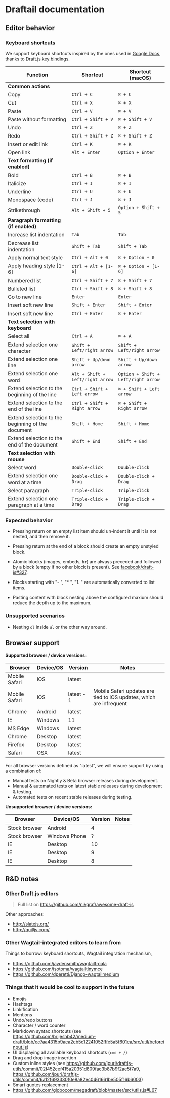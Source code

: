 Draftail documentation
======================

## Editor behavior

### Keyboard shortcuts

We support keyboard shortcuts inspired by the ones used in [Google Docs](https://support.google.com/docs/answer/179738), thanks to [Draft.js key bindings](https://facebook.github.io/draft-js/docs/advanced-topics-key-bindings.html).

| Function | Shortcut | Shortcut (macOS) |
|----------|----------|------------------|
| **Common actions** |||
| Copy | `Ctrl + C` | `⌘ + C` |
| Cut | `Ctrl + X` | `⌘ + X` |
| Paste | `Ctrl + V` | `⌘ + V` |
| Paste without formatting | `Ctrl + Shift + V` | `⌘ + Shift + V` |
| Undo | `Ctrl + Z` | `⌘ + Z` |
| Redo | `Ctrl + Shift + Z` | `⌘ + Shift + Z` |
| Insert or edit link | `Ctrl + K` | `⌘ + K` |
| Open link | `Alt + Enter` | `Option + Enter` |
| **Text formatting (if enabled)** |||
| Bold | `Ctrl + B` | `⌘ + B` |
| Italicize | `Ctrl + I` | `⌘ + I` |
| Underline | `Ctrl + U` | `⌘ + U` |
| Monospace (code) | `Ctrl + J` | `⌘ + J` |
| Strikethrough | `Alt + Shift + 5` | `Option + Shift + 5` |
| **Paragraph formatting (if enabled)** |||
| Increase list indentation | `Tab` | `Tab` |
| Decrease list indentation | `Shift + Tab` | `Shift + Tab` |
| Apply normal text style | `Ctrl + Alt + 0` | `⌘ + Option + 0` |
| Apply heading style [1-6] | `Ctrl + Alt + [1-6]` | `⌘ + Option + [1-6]` |
| Numbered list | `Ctrl + Shift + 7` | `⌘ + Shift + 7` |
| Bulleted list | `Ctrl + Shift + 8` | `⌘ + Shift + 8` |
| Go to new line | `Enter` | `Enter` |
| Insert soft new line | `Shift + Enter` | `Shift + Enter` |
| Insert soft new line | `Ctrl + Enter` | `⌘ + Enter` |
| **Text selection with keyboard** |||
| Select all | `Ctrl + A` | `⌘ + A` |
| Extend selection one character | `Shift + Left/right arrow` | `Shift + Left/right arrow` |
| Extend selection one line | `Shift + Up/down arrow` | `Shift + Up/down arrow` |
| Extend selection one word | `Alt + Shift + Left/right arrow` | `Option + Shift + Left/right arrow` |
| Extend selection to the beginning of the line | `Ctrl + Shift + Left arrow` | `⌘ + Shift + Left arrow` |
| Extend selection to the end of the line | `Ctrl + Shift + Right arrow` | `⌘ + Shift + Right arrow` |
| Extend selection to the beginning of the document | `Shift + Home` | `Shift + Home` |
| Extend selection to the end of the document | `Shift + End` | `Shift + End` |
| **Text selection with mouse** |||
| Select word | `Double-click` | `Double-click` |
| Extend selection one word at a time | `Double-click + Drag` | `Double-click + Drag` |
| Select paragraph | `Triple-click` | `Triple-click` |
| Extend selection one paragraph at a time | `Triple-click + Drag` | `Triple-click + Drag` |

### Expected behavior

- Pressing return on an empty list item should un-indent it until it is not nested, and then remove it.
- Pressing return at the end of a block should create an empty unstyled block.
- Atomic blocks (images, embeds, `hr`) are always preceded and followed by a block (empty if no other block is present). See [facebook/draft-js#327](https://github.com/facebook/draft-js/issues/327).
- Blocks starting with "- ", "* ", "1. " are automatically converted to list items.


- Pasting content with block nesting above the configured maxium should reduce the depth up to the maximum.

### Unsupported scenarios

- Nesting `ol` inside `ul` or the other way around.

## Browser support

**Supported browser / device versions:**

| Browser | Device/OS | Version | Notes |
|---------|-----------|---------|-------|
| Mobile Safari | iOS | latest ||
| Mobile Safari | iOS | latest - 1 | Mobile Safari updates are tied to iOS updates, which are infrequent |
| Chrome | Android | latest ||
| IE | Windows | 11 ||
| MS Edge | Windows | latest ||
| Chrome | Desktop | latest ||
| Firefox | Desktop | latest ||
| Safari | OSX | latest ||

For all browser versions defined as "latest", we will ensure support by using a combination of:

- Manual tests on Nightly & Beta browser releases during development.
- Manual & automated tests on latest stable releases during development & testing.
- Automated tests on recent stable releases during testing.

**Unsupported browser / device versions:**

| Browser | Device/OS | Version | Notes |
|---------|-----------|---------|-------|
| Stock browser | Android | 4 |  |
| Stock browser | Windows Phone | ? |  |
| IE | Desktop | 10 |  |
| IE | Desktop | 9 |  |
| IE | Desktop | 8 |  |

## R&D notes

### Other Draft.js editors

> Full list on https://github.com/nikgraf/awesome-draft-js

Other approaches:

- http://slatejs.org/
- http://quilljs.com/

### Other Wagtail-integrated editors to learn from

Things to borrow: keyboard shortcuts, Wagtail integration mechanism,

- https://github.com/jaydensmith/wagtailfroala
- https://github.com/isotoma/wagtailtinymce
- https://github.com/dperetti/Django-wagtailmedium

### Things that it would be cool to support in the future

- Emojis
- Hashtags
- Linkification
- Mentions
- Undo/redo buttons
- Character / word counter
- Markdown syntax shortcuts (see https://github.com/brijeshb42/medium-draft/blob/ec7aa4315b9aea2eb5c12241052fffe5a5f601ea/src/util/beforeinput.js)
- UI displaying all available keyboard shortcuts (`cmd + /`)
- Drag and drop image insertion
- Custom inline styles (see https://github.com/jpuri/draftjs-utils/commit/02f452cef415a20351d809fac3b87b9f2ae5f7a9, https://github.com/jpuri/draftjs-utils/commit/6a12f693330f0e8a82ec0461661be505f16b6003)
- Smart quotes replacement
- https://github.com/globocom/megadraft/blob/master/src/utils.js#L67
